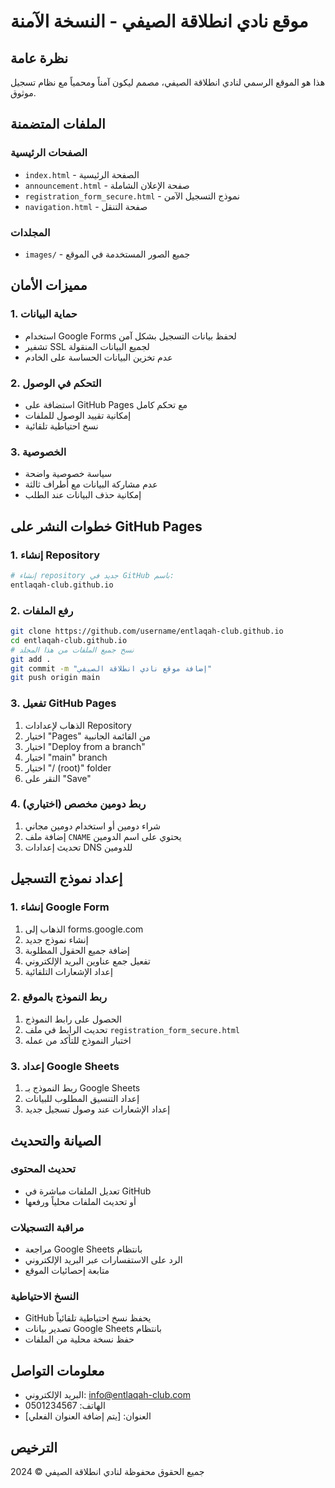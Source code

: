# موقع نادي انطلاقة الصيفي - النسخة الآمنة

## نظرة عامة
هذا هو الموقع الرسمي لنادي انطلاقة الصيفي، مصمم ليكون آمناً ومحمياً مع نظام تسجيل موثوق.

## الملفات المتضمنة

### الصفحات الرئيسية
- `index.html` - الصفحة الرئيسية
- `announcement.html` - صفحة الإعلان الشاملة
- `registration_form_secure.html` - نموذج التسجيل الآمن
- `navigation.html` - صفحة التنقل

### المجلدات
- `images/` - جميع الصور المستخدمة في الموقع

## مميزات الأمان

### 1. حماية البيانات
- استخدام Google Forms لحفظ بيانات التسجيل بشكل آمن
- تشفير SSL لجميع البيانات المنقولة
- عدم تخزين البيانات الحساسة على الخادم

### 2. التحكم في الوصول
- استضافة على GitHub Pages مع تحكم كامل
- إمكانية تقييد الوصول للملفات
- نسخ احتياطية تلقائية

### 3. الخصوصية
- سياسة خصوصية واضحة
- عدم مشاركة البيانات مع أطراف ثالثة
- إمكانية حذف البيانات عند الطلب

## خطوات النشر على GitHub Pages

### 1. إنشاء Repository
```bash
# إنشاء repository جديد في GitHub باسم:
entlaqah-club.github.io
```

### 2. رفع الملفات
```bash
git clone https://github.com/username/entlaqah-club.github.io
cd entlaqah-club.github.io
# نسخ جميع الملفات من هذا المجلد
git add .
git commit -m "إضافة موقع نادي انطلاقة الصيفي"
git push origin main
```

### 3. تفعيل GitHub Pages
1. الذهاب لإعدادات Repository
2. اختيار "Pages" من القائمة الجانبية
3. اختيار "Deploy from a branch"
4. اختيار "main" branch
5. اختيار "/ (root)" folder
6. النقر على "Save"

### 4. ربط دومين مخصص (اختياري)
1. شراء دومين أو استخدام دومين مجاني
2. إضافة ملف `CNAME` يحتوي على اسم الدومين
3. تحديث إعدادات DNS للدومين

## إعداد نموذج التسجيل

### 1. إنشاء Google Form
1. الذهاب إلى forms.google.com
2. إنشاء نموذج جديد
3. إضافة جميع الحقول المطلوبة
4. تفعيل جمع عناوين البريد الإلكتروني
5. إعداد الإشعارات التلقائية

### 2. ربط النموذج بالموقع
1. الحصول على رابط النموذج
2. تحديث الرابط في ملف `registration_form_secure.html`
3. اختبار النموذج للتأكد من عمله

### 3. إعداد Google Sheets
1. ربط النموذج بـ Google Sheets
2. إعداد التنسيق المطلوب للبيانات
3. إعداد الإشعارات عند وصول تسجيل جديد

## الصيانة والتحديث

### تحديث المحتوى
- تعديل الملفات مباشرة في GitHub
- أو تحديث الملفات محلياً ورفعها

### مراقبة التسجيلات
- مراجعة Google Sheets بانتظام
- الرد على الاستفسارات عبر البريد الإلكتروني
- متابعة إحصائيات الموقع

### النسخ الاحتياطية
- GitHub يحفظ نسخ احتياطية تلقائياً
- تصدير بيانات Google Sheets بانتظام
- حفظ نسخة محلية من الملفات

## معلومات التواصل
- البريد الإلكتروني: info@entlaqah-club.com
- الهاتف: 0501234567
- العنوان: [يتم إضافة العنوان الفعلي]

## الترخيص
جميع الحقوق محفوظة لنادي انطلاقة الصيفي © 2024

